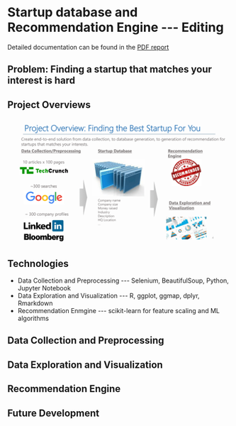 # Startup database and Recommendation Engine --- Editing

Detailed documentation can be found in the [PDF report](https://github.com/K-AlfredIwasaki/job_hunting_made_easy/blob/master/startup_db_recommendation.pdf)

## Problem: Finding a startup that matches your interest is hard

## Project Overviews
![Alt text](https://github.com/K-AlfredIwasaki/job_hunting_made_easy/blob/master/images/04%20-%20Project%20Overview-1.png?raw=true "Title")

## Technologies
- Data Collection and Preprocessing  --- Selenium, BeautifulSoup, Python, Jupyter Notebook
- Data Exploration and Visualization --- R, ggplot, ggmap, dplyr, Rmarkdown
- Recommendation Enmgine             --- scikit-learn for feature scaling and ML algorithms

## Data Collection and Preprocessing

## Data Exploration and Visualization

## Recommendation Engine

## Future Development 

